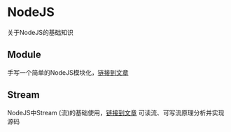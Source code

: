 # NodeJS

关于NodeJS的基础知识

## Module

手写一个简单的NodeJS模块化，[链接到文章](https://juejin.im/post/5b9a18ea6fb9a05cf7158038)

## Stream

NodeJS中Stream (流)的基础使用，[链接到文章](https://juejin.im/post/5b9e473ae51d450e452a8f29)
可读流、可写流原理分析并实现源码